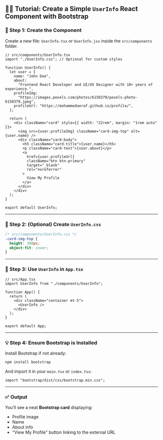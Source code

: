 ## 🧑‍💻 Tutorial: Create a Simple `UserInfo` React Component with Bootstrap

### 📁 Step 1: Create the Component

Create a new file: `UserInfo.tsx` or `UserInfo.jsx` inside the `src/components` folder.

```tsx
// src/components/UserInfo.tsx
import "./UserInfo.css"; // Optional for custom styles

function UserInfo() {
  let user = {
    name: "John Doe",
    about:
      "Frontend React Developer and UI/UX Designer with 10+ years of experience.",
    profileImg:
      "https://images.pexels.com/photos/6150379/pexels-photo-6150379.jpeg",
    profileUrl: "https://mohammedaeraf.github.io/profile/",
  };

  return (
    <div className="card" style={{ width: "22rem", margin: "1rem auto" }}>
      <img src={user.profileImg} className="card-img-top" alt={user.name} />
      <div className="card-body">
        <h5 className="card-title">{user.name}</h5>
        <p className="card-text">{user.about}</p>
        <a
          href={user.profileUrl}
          className="btn btn-primary"
          target="_blank"
          rel="noreferrer"
        >
          View My Profile
        </a>
      </div>
    </div>
  );
}

export default UserInfo;
```

---

### 🎨 Step 2: (Optional) Create `UserInfo.css`

```css
/* src/components/UserInfo.css */
.card-img-top {
  height: 300px;
  object-fit: cover;
}
```

---

### 📄 Step 3: Use `UserInfo` in `App.tsx`

```tsx
// src/App.tsx
import UserInfo from "./components/UserInfo";

function App() {
  return (
    <div className="container mt-5">
      <UserInfo />
    </div>
  );
}

export default App;
```

---

### 💡 Step 4: Ensure Bootstrap is Installed

Install Bootstrap if not already:

```bash
npm install bootstrap
```

And import it in your `main.tsx` or `index.tsx`:

```tsx
import "bootstrap/dist/css/bootstrap.min.css";
```

---

### ✅ Output

You’ll see a neat **Bootstrap card** displaying:

- Profile image
- Name
- About info
- "View My Profile" button linking to the external URL
